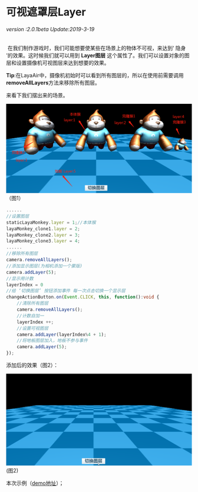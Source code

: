 # 可视遮罩层Layer

###### *version :2.0.1beta   Update:2019-3-19*

​	在我们制作游戏时，我们可能想要使某些在场景上的物体不可视，来达到‘ 隐身 ’的效果。这时候我们就可以用到 **Layer图层** 这个属性了。我们可以设置对象的图层和设置摄像机可视图层来达到想要的效果。

**Tip**:在LayaAir中，摄像机初始时可以看到所有图层的，所以在使用前需要调用**removeAllLayers**方法来移除所有图层。

来看下我们摆出来的场景。

![](img/1.png)<br>（图1）

```typescript
......
//设置图层
staticLayaMonkey.layer = 1;//本体猴
layaMonkey_clone1.layer = 2;
layaMonkey_clone2.layer = 3;
layaMonkey_clone3.layer = 4;
......
//移除所有图层
camera.removeAllLayers();
//添加显示图层(为相机添加一个蒙版)
camera.addLayer(5);
//显示用计数
layerIndex = 0
//给 ‘切换图层’ 按钮添加事件 每一次点击切换一个显示层
changeActionButton.on(Event.CLICK, this, function():void {
    //清除所有图层
    camera.removeAllLayers();
    //计数自加一
    layerIndex ++;
    //设置可视图层
    camera.addLayer(layerIndex%4 + 1);
    //将地板图层加入，地板不参与事件
    camera.addLayer(5);
});
```

添加后的效果（图2）：

![](img/2.gif)<br>(图2)

本次示例（[demo地址](https://github.com/layabox/layaair-demo/blob/master/h5/3d/newDemo/newas/LayaAir3D_Camera/CameraLayer.as)）；
